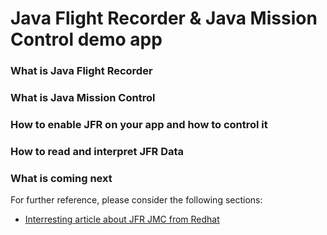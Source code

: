 # Java Flight Recorder & Java Mission Control demo app

### What is Java Flight Recorder 

### What is Java Mission Control

### How to enable JFR on your app and how to control it

### How to read and interpret JFR Data

### What is coming next
 

For further reference, please consider the following sections:

* [Interresting article about JFR JMC from Redhat](https://developers.redhat.com/blog/2020/08/25/get-started-with-jdk-flight-recorder-in-openjdk-8u/)

